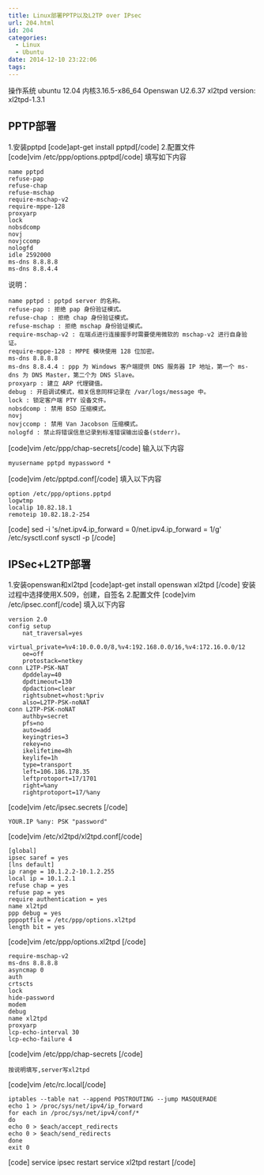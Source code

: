 ```yaml
---
title: Linux部署PPTP以及L2TP over IPsec
url: 204.html
id: 204
categories:
  - Linux
  - Ubuntu
date: 2014-12-10 23:22:06
tags:
---
```


操作系统 ubuntu 12.04 内核3.16.5-x86_64 Openswan U2.6.37 xl2tpd version: xl2tpd-1.3.1

PPTP部署
------

1.安装pptpd \[code\]apt-get install pptpd\[/code\] 2.配置文件 \[code\]vim /etc/ppp/options.pptpd\[/code\] 填写如下内容

    
    name pptpd
    refuse-pap
    refuse-chap
    refuse-mschap
    require-mschap-v2
    require-mppe-128
    proxyarp
    lock
    nobsdcomp
    novj
    novjccomp
    nologfd
    idle 2592000
    ms-dns 8.8.8.8
    ms-dns 8.8.4.4
    

说明：

    
    name pptpd : pptpd server 的名称。
    refuse-pap : 拒绝 pap 身份验证模式。
    refuse-chap : 拒绝 chap 身份验证模式。
    refuse-mschap : 拒绝 mschap 身份验证模式。
    require-mschap-v2 : 在端点进行连接握手时需要使用微软的 mschap-v2 进行自身验证。
    require-mppe-128 : MPPE 模块使用 128 位加密。
    ms-dns 8.8.8.8
    ms-dns 8.8.4.4 : ppp 为 Windows 客户端提供 DNS 服务器 IP 地址，第一个 ms-dns 为 DNS Master，第二个为 DNS Slave。
    proxyarp : 建立 ARP 代理键值。
    debug : 开启调试模式，相关信息同样记录在 /var/logs/message 中。
    lock : 锁定客户端 PTY 设备文件。
    nobsdcomp : 禁用 BSD 压缩模式。
    novj
    novjccomp : 禁用 Van Jacobson 压缩模式。
    nologfd : 禁止将错误信息记录到标准错误输出设备(stderr)。
    

\[code\]vim /etc/ppp/chap-secrets\[/code\] 输入以下内容

    myusername pptpd mypassword *

\[code\]vim /etc/pptpd.conf\[/code\] 填入以下内容

    
    option /etc/ppp/options.pptpd
    logwtmp
    localip 10.82.18.1
    remoteip 10.82.18.2-254
    

\[code\] sed -i 's/net.ipv4.ip\_forward = 0/net.ipv4.ip\_forward = 1/g' /etc/sysctl.conf sysctl -p \[/code\]

IPSec+L2TP部署
------------

1.安装openswan和xl2tpd \[code\]apt-get install openswan xl2tpd \[/code\] 安装过程中选择使用X.509，创建，自签名 2.配置文件 \[code\]vim /etc/ipsec.conf\[/code\] 填入以下内容

    
    version 2.0  
    config setup  
        nat_traversal=yes  
        virtual_private=%v4:10.0.0.0/8,%v4:192.168.0.0/16,%v4:172.16.0.0/12  
        oe=off  
        protostack=netkey  
    conn L2TP-PSK-NAT  
        dpddelay=40  
        dpdtimeout=130  
        dpdaction=clear  
        rightsubnet=vhost:%priv  
        also=L2TP-PSK-noNAT  
    conn L2TP-PSK-noNAT  
        authby=secret  
        pfs=no  
        auto=add  
        keyingtries=3  
        rekey=no  
        ikelifetime=8h  
        keylife=1h  
        type=transport  
        left=106.186.178.35  
        leftprotoport=17/1701  
        right=%any  
        rightprotoport=17/%any 
    

\[code\]vim /etc/ipsec.secrets \[/code\]

    YOUR.IP %any: PSK "password"

\[code\]vim /etc/xl2tpd/xl2tpd.conf\[/code\]

    
    [global]  
    ipsec saref = yes  
    [lns default]  
    ip range = 10.1.2.2-10.1.2.255  
    local ip = 10.1.2.1   
    refuse chap = yes  
    refuse pap = yes  
    require authentication = yes 
    name xl2tpd
    ppp debug = yes  
    pppoptfile = /etc/ppp/options.xl2tpd  
    length bit = yes
    

\[code\]vim /etc/ppp/options.xl2tpd \[/code\]

    
    require-mschap-v2  
    ms-dns 8.8.8.8  
    asyncmap 0  
    auth  
    crtscts  
    lock  
    hide-password  
    modem  
    debug  
    name xl2tpd  
    proxyarp  
    lcp-echo-interval 30  
    lcp-echo-failure 4  
    

\[code\]vim /etc/ppp/chap-secrets \[/code\]

    
    按说明填写,server写xl2tpd
    

\[code\]vim /etc/rc.local\[/code\]

    
    iptables --table nat --append POSTROUTING --jump MASQUERADE  
    echo 1 > /proc/sys/net/ipv4/ip_forward  
    for each in /proc/sys/net/ipv4/conf/*  
    do  
    echo 0 > $each/accept_redirects  
    echo 0 > $each/send_redirects  
    done  
    exit 0
    

\[code\] service ipsec restart service xl2tpd restart \[/code\]